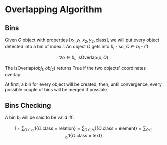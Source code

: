 # Overlapping Algorithm

## Bins

Given $O$ object with properties $[x_1, y_1, x_2, y_2, \text{class}]$, we will put every object detected into a bin of index $i$. An object $O$ gets into $b_i$ - so, $O \in b_i$ - iff:

$$
\forall o \in b_i,\;\text{isOverlap}(o, O)
$$

The $\text{isOverlap}(obj_1, obj_2)$ returns $\text{True}$ if the two objects' coordinates overlap.

At first, a bin for every object will be created; then, until convergence, every possible couple of bins will be merged if possible.

## Bins Checking

A bin $b_i$ will be said to be valid iff:

$$
1 + \sum_{O\,\in\,b_i}{1\{O.\text{class = relation}\}} = \sum_{O\,\in\,b_i}{1\{O.\text{class = element}\} = \sum_{O\,\in\,b_i}{1\{O.\text{class = text}\}}}
$$


